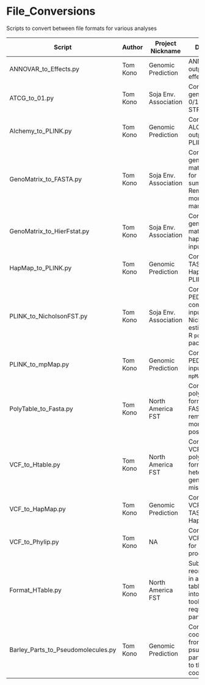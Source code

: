 # File_Conversions
Scripts to convert between file formats for various analyses

| Script | Author | Project Nickname | Description |
|--------|--------|------------------|-------------|
| ANNOVAR_to_Effects.py| Tom Kono | Genomic Prediction | ANNOVAR output to SNP effects table |
| ATCG_to_01.py | Tom Kono | Soja Env. Association | Convert ATCG genotypes to 0/1 for STRUCTURE |
| Alchemy_to_PLINK.py | Tom Kono | Genomic Prediction | Convert ALCHEMY output report to PLINK PED |
| GenoMatrix_to_FASTA.py | Tom Kono | Soja Env. Association | Convert a genotyping matrix to FASTA for libsequence summaries. Removes monomorphic markers. |
| GenoMatrix_to_HierFstat.py | Tom Kono | Soja Env. Association | Convert a genotyping matrix to haploid hierfstat input |
| HapMap_to_PLINK.py | Tom Kono | Genomic Prediction | Convert a TASSEL HapMap file to PLINK PED |
| PLINK_to_NicholsonFST.py | Tom Kono | Soja Env. Association | Convert a PLINK PED+CLST combination to inputs for Nicholson FST estimation in the R `popgen` package |
| PLINK_to_mpMap.py | Tom Kono | Genomic Prediction | Convert PLINK PED/MAP to inputs for the R `mpMap` package |
| PolyTable_to_Fasta.py | Tom Kono | North America FST | Convert a polytable-like format to FASTA, removing monomorphic positions |
| VCF_to_Htable.py | Tom Kono | North America FST | Convert from a VCF to a polytable-like format. Codes heterozygous genotypes as missing |
| VCF_to_HapMap.py | Tom Kono | Genomic Prediction | Convert from VCF to a TASSEL HapMap format |
| VCF_to_Phylip.py | Tom Kono | NA | Convert from a VCF to an input for PHYLIP programs |
| Format_HTable.py | Tom Kono | North America FST | Subset or reorder samples in a Hudson table for input into libsequence tools that require partitioning |
| Barley_Parts_to_Pseudomolecules.py | Tom Kono | Genomic Prediction | Convert VCF coordinates from the IPK psuedomolecule parts assembly to the non-split coordinates. |
